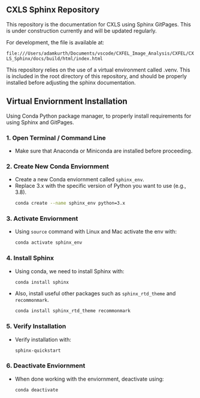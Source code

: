 ## CXLS Sphinx Repository

This repository is the documentation for CXLS using Sphinx GitPages. This is under construction currently and will be updated regularly.

For development, the file is available at:

`file:///Users/adamkurth/Documents/vscode/CXFEL_Image_Analysis/CXFEL/CXLS_Sphinx/docs/build/html/index.html`

This repository relies on the use of a virtual environment called .venv. This is included in the root directory of this repository, and should be properly installed before adjusting the sphinx documentation.

## Virtual Enviornment Installation

Using Conda Python package manager, to properly install requirements for using Sphinx and GitPages.

### 1. Open Terminal / Command Line
- Make sure that Anaconda or Miniconda are installed before proceeding.

### 2. Create New Conda Enviornment
  - Create a new Conda enviornment called `sphinx_env`. 
  - Replace 3.x with the specific version of Python you want to use (e.g., 3.8).
      ```bash
      conda create --name sphinx_env python=3.x
      ```
### 3. Activate Enviornment
  - Using `source` command with Linux and Mac activate the env with: 
      ```bash 
      conda activate sphinx_env
      ```

### 4. Install Sphinx
- Using conda, we need to install Sphinx with: 
    ```bash
    conda install sphinx
    ```
- Also, install useful other packages such as `sphinx_rtd_theme` and `recommonmark`.
    ```bash
    conda install sphinx_rtd_theme recommonmark
    ```
### 5. Verify Installation 
   - Verify installation with:
        ```bash 
        sphinx-quickstart
        ```
### 6. Deactivate Enviornment 
   - When done working with the enviornment, deactivate using: 
        ```bash 
        conda deactivate
        ```

